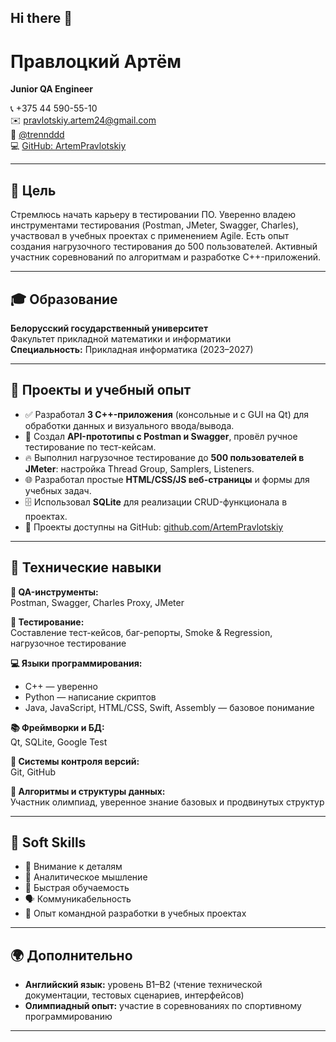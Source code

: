 ## Hi there 👋

# Правлоцкий Артём
**Junior QA Engineer**

📞 +375 44 590-55-10  
✉️ pravlotskiy.artem24@gmail.com  
💬 [@trennddd](https://t.me/trennddd)  
💻 [GitHub: ArtemPravlotskiy](https://github.com/ArtemPravlotskiy)

---

## 🎯 Цель

Стремлюсь начать карьеру в тестировании ПО. Уверенно владею инструментами тестирования (Postman, JMeter, Swagger, Charles), участвовал в учебных проектах с применением Agile. Есть опыт создания нагрузочного тестирования до 500 пользователей. Активный участник соревнований по алгоритмам и разработке C++-приложений.

---

## 🎓 Образование

**Белорусский государственный университет**  
Факультет прикладной математики и информатики  
**Специальность:** Прикладная информатика (2023–2027)

---

## 💼 Проекты и учебный опыт

- ✅ Разработал **3 C++-приложения** (консольные и с GUI на Qt) для обработки данных и визуального ввода/вывода.
- 🔧 Создал **API-прототипы с Postman и Swagger**, провёл ручное тестирование по тест-кейсам.
- 🔥 Выполнил нагрузочное тестирование до **500 пользователей в JMeter**: настройка Thread Group, Samplers, Listeners.
- 🌐 Разработал простые **HTML/CSS/JS веб-страницы** и формы для учебных задач.
- 🗄️ Использовал **SQLite** для реализации CRUD-функционала в проектах.
- 📁 Проекты доступны на GitHub: [github.com/ArtemPravlotskiy](https://github.com/ArtemPravlotskiy)

---

## 🧠 Технические навыки

**🧰 QA-инструменты:**  
Postman, Swagger, Charles Proxy, JMeter

**🧪 Тестирование:**  
Составление тест-кейсов, баг-репорты, Smoke & Regression, нагрузочное тестирование

**💻 Языки программирования:**
- C++ — уверенно
- Python — написание скриптов
- Java, JavaScript, HTML/CSS, Swift, Assembly — базовое понимание

**📚 Фреймворки и БД:**  
Qt, SQLite, Google Test

**🔄 Системы контроля версий:**  
Git, GitHub

**📐 Алгоритмы и структуры данных:**  
Участник олимпиад, уверенное знание базовых и продвинутых структур

---

## 🤝 Soft Skills

- 🎯 Внимание к деталям
- 🧩 Аналитическое мышление
- 🧠 Быстрая обучаемость
- 🗣️ Коммуникабельность
- 👥 Опыт командной разработки в учебных проектах

---

## 🌍 Дополнительно

- **Английский язык:** уровень B1–B2 (чтение технической документации, тестовых сценариев, интерфейсов)
- **Олимпиадный опыт:** участие в соревнованиях по спортивному программированию

---


<!--
**ArtemPravlotskiy/ArtemPravlotskiy** is a ✨ _special_ ✨ repository because its `README.md` (this file) appears on your GitHub profile.

Here are some ideas to get you started:

- 🔭 I’m currently working on ...
- 🌱 I’m currently learning ...
- 👯 I’m looking to collaborate on ...
- 🤔 I’m looking for help with ...
- 💬 Ask me about ...
- 📫 How to reach me: ...
- 😄 Pronouns: ...
- ⚡ Fun fact: ...
-->
